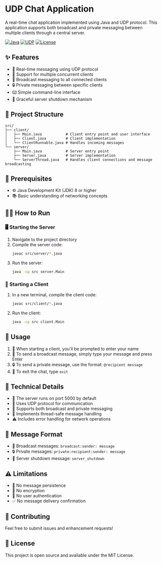 #  UDP Chat Application

A real-time chat application implemented using Java and UDP protocol. This application supports both broadcast and private messaging between multiple clients through a central server.

[![Java](https://img.shields.io/badge/Java-ED8B00?style=for-the-badge&logo=java&logoColor=white)](https://www.java.com) [![UDP](https://img.shields.io/badge/Protocol-UDP-blue?style=for-the-badge)](https://en.wikipedia.org/wiki/User_Datagram_Protocol) [![License](https://img.shields.io/badge/License-MIT-yellow.svg?style=for-the-badge)](https://opensource.org/licenses/MIT)

## ✨ Features

- 📡 Real-time messaging using UDP protocol
- 👥 Support for multiple concurrent clients
- 📢 Broadcast messaging to all connected clients
- 🔒 Private messaging between specific clients
- ⌨️ Simple command-line interface
- 🛑 Graceful server shutdown mechanism

## 📁 Project Structure

```
src/
├── client/
│   ├── Main.java           # Client entry point and user interface
│   ├── Client.java         # Client implementation
│   └── ClientRunnable.java # Handles incoming messages
└── server/
    ├── Main.java           # Server entry point
    ├── Server.java         # Server implementation
    └── ServerThread.java   # Handles client connections and message broadcasting
```

## 🚀 Prerequisites

- ⚙️ Java Development Kit (JDK) 8 or higher
- 📚 Basic understanding of networking concepts

## 🏃‍♂️ How to Run

### 🖥️ Starting the Server

1. Navigate to the project directory
2. Compile the server code:
   ```bash
   javac src/server/*.java
   ```
3. Run the server:
   ```bash
   java -cp src server.Main
   ```

### 👤 Starting a Client

1. In a new terminal, compile the client code:
   ```bash
   javac src/client/*.java
   ```
2. Run the client:
   ```bash
   java -cp src client.Main
   ```

## 📝 Usage

1. 👤 When starting a client, you'll be prompted to enter your name
2. 📢 To send a broadcast message, simply type your message and press Enter
3. 🔒 To send a private message, use the format: `@recipient message`
4. 🚪 To exit the chat, type `exit`

## 🔧 Technical Details

- 🔌 The server runs on port 5000 by default
- 📡 Uses UDP protocol for communication
- 💬 Supports both broadcast and private messaging
- 🔄 Implements thread-safe message handling
- ⚠️ Includes error handling for network operations

## 📨 Message Format

- 📢 Broadcast messages: `broadcast:sender: message`
- 🔒 Private messages: `private:recipient:sender: message`
- 🛑 Server shutdown message: `server_shutdown`

## ⚠️ Limitations

- 💾 No message persistence
- 🔐 No encryption
- 👤 No user authentication
- ✅ No message delivery confirmation

## 🤝 Contributing

Feel free to submit issues and enhancement requests!

## 📄 License

This project is open source and available under the MIT License. 